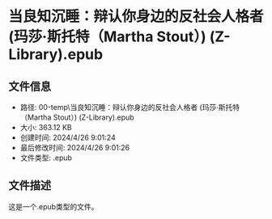 ﻿# 当良知沉睡：辩认你身边的反社会人格者 (玛莎·斯托特（Martha Stout）) (Z-Library).epub

## 文件信息
- 路径: 00-temp\当良知沉睡：辩认你身边的反社会人格者 (玛莎·斯托特（Martha Stout）) (Z-Library).epub
- 大小: 363.12 KB
- 创建时间: 2024/4/26 9:01:24
- 最后修改时间: 2024/4/26 9:01:26
- 文件类型: .epub

## 文件描述
这是一个.epub类型的文件。

